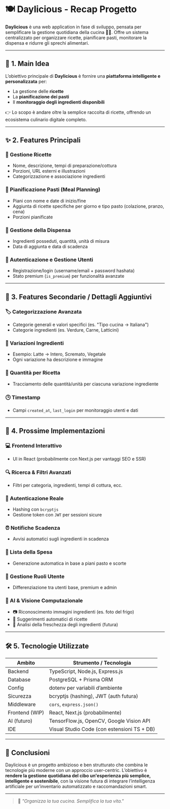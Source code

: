 # 🍽️ Daylicious - Recap Progetto

**Daylicious** è una web application in fase di sviluppo, pensata per semplificare la gestione quotidiana della cucina 🧑‍🍳. Offre un sistema centralizzato per organizzare ricette, pianificare pasti, monitorare la dispensa e ridurre gli sprechi alimentari.

---

## 🧠 1. Main Idea

L’obiettivo principale di **Daylicious** è fornire una **piattaforma intelligente e personalizzata** per:

- La gestione delle **ricette**
- La **pianificazione dei pasti**
- Il **monitoraggio degli ingredienti disponibili**

👉 Lo scopo è andare oltre la semplice raccolta di ricette, offrendo un ecosistema culinario digitale completo.

---

## ✨ 2. Features Principali

### 📘 Gestione Ricette
- Nome, descrizione, tempi di preparazione/cottura
- Porzioni, URL esterni e illustrazioni
- Categorizzazione e associazione ingredienti

### 📅 Pianificazione Pasti (Meal Planning)
- Piani con nome e date di inizio/fine
- Aggiunta di ricette specifiche per giorno e tipo pasto (colazione, pranzo, cena)
- Porzioni pianificate

### 🧺 Gestione della Dispensa
- Ingredienti posseduti, quantità, unità di misura
- Data di aggiunta e data di scadenza

### 👤 Autenticazione e Gestione Utenti
- Registrazione/login (username/email + password hashata)
- Stato premium (`is_premium`) per funzionalità avanzate

---

## 🧩 3. Features Secondarie / Dettagli Aggiuntivi

### 🏷️ Categorizzazione Avanzata
- Categorie generali e valori specifici (es. "Tipo cucina → Italiana")
- Categorie ingredienti (es. Verdure, Carne, Latticini)

### 🔄 Variazioni Ingredienti
- Esempio: Latte → Intero, Scremato, Vegetale
- Ogni variazione ha descrizione e immagine

### 🧮 Quantità per Ricetta
- Tracciamento delle quantità/unità per ciascuna variazione ingrediente

### 🕒 Timestamp
- Campi `created_at`, `last_login` per monitoraggio utenti e dati

---

## 🔮 4. Prossime Implementazioni

### 💻 Frontend Interattivo
- UI in React (probabilmente con Next.js per vantaggi SEO e SSR)

### 🔍 Ricerca & Filtri Avanzati
- Filtri per categoria, ingredienti, tempi di cottura, ecc.

### 🔐 Autenticazione Reale
- Hashing con `bcryptjs`
- Gestione token con `JWT` per sessioni sicure

### ⏰ Notifiche Scadenza
- Avvisi automatici sugli ingredienti in scadenza

### 🛒 Lista della Spesa
- Generazione automatica in base a piani pasto e scorte

### 👥 Gestione Ruoli Utente
- Differenziazione tra utenti base, premium e admin

### 🤖 AI & Visione Computazionale
- 📷 Riconoscimento immagini ingredienti (es. foto del frigo)
- 🍲 Suggerimenti automatici di ricette
- 🥬 Analisi della freschezza degli ingredienti (futura)

---

## 🛠️ 5. Tecnologie Utilizzate

| Ambito         | Strumento / Tecnologia                       |
|----------------|----------------------------------------------|
| Backend        | TypeScript, Node.js, Express.js              |
| Database       | PostgreSQL + Prisma ORM                      |
| Config         | dotenv per variabili d’ambiente              |
| Sicurezza      | bcryptjs (hashing), JWT (auth futura)        |
| Middleware     | `cors`, `express.json()`                     |
| Frontend (WIP) | React, Next.js (probabilmente)               |
| AI (futuro)    | TensorFlow.js, OpenCV, Google Vision API     |
| IDE            | Visual Studio Code (con estensioni TS + DB)  |

---

## 🚀 Conclusioni

Daylicious è un progetto ambizioso e ben strutturato che combina le tecnologie più moderne con un approccio user-centric. L’obiettivo è **rendere la gestione quotidiana del cibo un'esperienza più semplice, intelligente e sostenibile**, con la visione futura di integrare l’intelligenza artificiale per un’inventario automatizzato e raccomandazioni smart.

---

> 🍝 *"Organizza la tua cucina. Semplifica la tua vita."*
